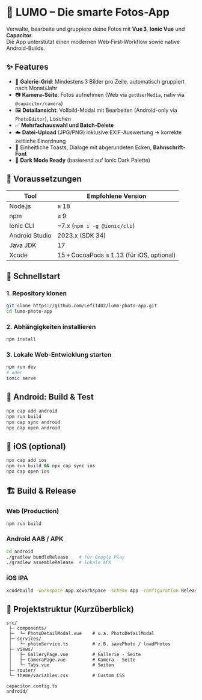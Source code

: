 
# 📸 LUMO – Die smarte Fotos-App

Verwalte, bearbeite und gruppiere deine Fotos mit **Vue 3**, **Ionic Vue** und **Capacitor**.  
Die App unterstützt einen modernen Web‑First‑Workflow sowie native Android-Builds.

## ✨ Features

- 📁 **Galerie-Grid**: Mindestens 3 Bilder pro Zeile, automatisch gruppiert nach Monat/Jahr
- 📷 **Kamera-Seite**: Fotos aufnehmen (Web via `getUserMedia`, nativ via `@capacitor/camera`)
- 🖼️ **Detailansicht**: Vollbild-Modal mit Bearbeiten (Android-only via `PhotoEditor`), Löschen
- ✅ **Mehrfachauswahl und Batch-Delete**
- ☁️ **Datei-Upload** (JPG/PNG) inklusive EXIF-Auswertung → korrekte zeitliche Einordnung
- 🔔 Einheitliche Toasts, Dialoge mit abgerundeten Ecken, **Bahnschrift-Font**
- 🌙 **Dark Mode Ready** (basierend auf Ionic Dark Palette)

## 🧰 Voraussetzungen

| Tool            | Empfohlene Version                          |
|-----------------|---------------------------------------------|
| Node.js         | ≥ 18                                        |
| npm             | ≥ 9                                         |
| Ionic CLI       | ~7.x (`npm i -g @ionic/cli`)                |
| Android Studio  | 2023.x (SDK 34)                             |
| Java JDK        | 17                                          |
| Xcode           | 15 + CocoaPods ≥ 1.13 (für iOS, optional)   |

## 🚀 Schnellstart

### 1. Repository klonen

```bash
git clone https://github.com/Lefi1402/lumo-photo-app.git
cd lumo-photo-app
```

### 2. Abhängigkeiten installieren

```bash
npm install
```

### 3. Lokale Web-Entwicklung starten

```bash
npm run dev
# oder
ionic serve
```

## 🤖 Android: Build & Test

```bash
npx cap add android
npm run build
npx cap sync android
npx cap open android
```

## 🍏 iOS (optional)

```bash
npx cap add ios
npm run build && npx cap sync ios
npx cap open ios
```

## 🏗 Build & Release

### Web (Production)

```bash
npm run build
```

### Android AAB / APK

```bash
cd android
./gradlew bundleRelease    # für Google Play
./gradlew assembleRelease  # lokale APK
```

### iOS IPA

```bash
xcodebuild -workspace App.xcworkspace -scheme App -configuration Release
```

## 📁 Projektstruktur (Kurzüberblick)

```
src/
 ├─ components/  
 ├─	 └─ PhotoDetailModal.vue   	# u.a. PhotoDetailModal
 ├─ services/
 │   └─ photoService.ts     	# z.B. savePhoto / loadPhotos
 ├─ views/
 │   ├─ GalleryPage.vue			# Gallerie - Seite
 │   ├─ CameraPage.vue			# Kamera - Seite
 │   └─ Tabs.vue				# Seiten
 ├─ router/
 └─ theme/variables.css     	# Custom CSS

capacitor.config.ts
android/
```

